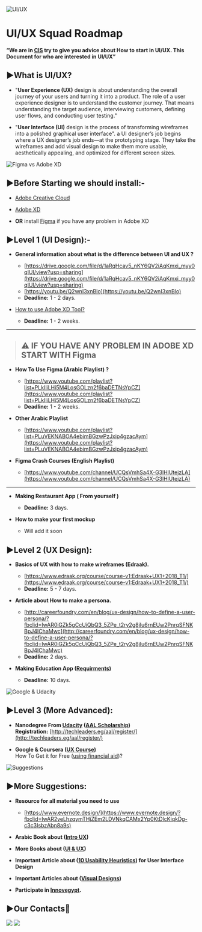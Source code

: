 ![UI/UX](https://webandcrafts.com/blog/wp-content/uploads/2019/12/ux_ui-01-3-1024x497.jpg)

# UI/UX Squad Roadmap

**“We are in [CIS](https://www.facebook.com/cisteam15/) try to give you advice about How to start in UI/UX. This Document for who are interested in UI/UX”**


## **▶What is UI/UX?**

-   "**User Experience (UX)** design is about understanding the overall journey of your users and turning it into a product. The role of a user experience designer is to understand the customer journey. That means understanding the target audience, interviewing customers, defining user flows, and conducting user testing."

-   "**User Interface (UI)** design is the process of transforming wireframes into a polished graphical user interface". a UI designer’s job begins where a UX designer’s job ends—at the prototyping stage. They take the wireframes and add visual design to make them more usable, aesthetically appealing, and optimized for different screen sizes.

![Figma vs Adobe XD](https://miro.medium.com/max/1400/1*oUID4ZXsobwQgP-ypSDjGw.png)
## **▶Before Starting we should install:-**

-   [Adobe Creative Cloud](https://www.adobe.com/mena_en/creativecloud/desktop-app.html)
    
-   [Adobe XD](https://www.adobe.com/mena_ar/products/xd.html?fbclid=IwAR2Qy0bE4YpjEBh7KA8dxrbyZgiEcjVqJUQfBGtIa4r9xfW7AHuWXM0LB-o)
    
- **OR** install [Figma](https://www.figma.com/downloads/) if you have any problem in Adobe XD

## **▶Level 1 (UI Design):-**

-   **General information about what is the difference between UI and UX ?**
    - [https://drive.google.com/file/d/1aRqHcav5_nKY6QV2iAqKmxi_myy0qIUI/view?usp=sharing](https://drive.google.com/file/d/1aRqHcav5_nKY6QV2iAqKmxi_myy0qIUI/view?usp=sharing)
    - [https://youtu.be/Q2wnI3xnBlo](https://youtu.be/Q2wnI3xnBlo)
    - **Deadline:**  1 - 2 days.

-   [How to use Adobe XD Tool?](https://www.youtube.com/channel/UCKi9-7plTapZ_E9IbX_xpOw/playlists)  
    - **Deadline:**  1 - 2 weeks.

--------------------------------------------------------------------------------------------------------
> ## ⚠ IF YOU HAVE ANY PROBLEM IN ADOBE XD START WITH Figma

-   **How To Use Figma (Arabic Playlist) ?**
    - [https://www.youtube.com/playlist?list=PLkIliLHi5M4LosGOLzn2f6baDETNsYpCZ](https://www.youtube.com/playlist?list=PLkIliLHi5M4LosGOLzn2f6baDETNsYpCZ)   
    - **Deadline:**  1 - 2 weeks.

-   **Other Arabic Playlist**
    - [https://www.youtube.com/playlist?list=PLuVEKNABOA4ebimBGzwPzJxip4gzacAym](https://www.youtube.com/playlist?list=PLuVEKNABOA4ebimBGzwPzJxip4gzacAym)  

-   **Figma Crash Courses (English Playlist)**
    - [https://www.youtube.com/channel/UCQsVmhSa4X-G3lHlUtejzLA](https://www.youtube.com/channel/UCQsVmhSa4X-G3lHlUtejzLA)
--------------------------------------------------------------------------------------------------------
-   **Making Restaurant App ( From yourself )**   
    - **Deadline:** 3 days.

-   **How to make your first mockup**   
    - Will add it soon 

## **▶Level 2 (UX Design):**

-   **Basics of UX with how to make wireframes (Edraak).**
    - [https://www.edraak.org/course/course-v1:Edraak+UX1+2018_T1/](https://www.edraak.org/course/course-v1:Edraak+UX1+2018_T1/)   
    - **Deadline:**  5 - 7 days.

-   **Article about How to make a persona.**
    - [http://careerfoundry.com/en/blog/ux-design/how-to-define-a-user-persona/?fbclid=IwAR0iGZk5gCcUiQbQ3_5ZPe_t2ry2g8jIu6rnEUw2PnrqSFNKBpJ4IChaMwc](http://careerfoundry.com/en/blog/ux-design/how-to-define-a-user-persona/?fbclid=IwAR0iGZk5gCcUiQbQ3_5ZPe_t2ry2g8jIu6rnEUw2PnrqSFNKBpJ4IChaMwc)   
    - **Deadline:**  2 days.
 
-   **Making Education App ([Requirments](https://drive.google.com/file/d/10EMWwBLgIh7b3eQabjmYPbRKfKKrOwMm/view?usp=sharing))**  
    - **Deadline:**  10 days.

![Google & Udacity](https://repository-images.githubusercontent.com/100110021/20348800-2cd2-11eb-85e2-939d91f9ac5e)

## **▶Level 3 (More Advanced):**

-   **Nanodegree From [Udacity](https://www.udacity.com/course/ux-designer-nanodegree--nd578) ([AAL Scholarship](http://techleaders.eg/aal/tracks/))**  
    **Registration:**  [http://techleaders.eg/aal/register/](http://techleaders.eg/aal/register/)

-   **Google & Coursera ([UX Course](https://www.coursera.org/professional-certificates/google-ux-design?utm_source=google&utm_medium=institutions&utm_campaign=gwgsite-gDigital-ownedsocial-certs-null&_ga=2.112501316.194678863.1618495195-1684446723.1616517105))**  
    How To Get it for Free ([using financial aid](https://youtu.be/3XxtgnAPPzE))?


![Suggestions](https://www.localguidesconnect.com/t5/image/serverpage/image-id/287511i8673AD93DE32EC8A/image-size/large?v=v2&px=999)

## **▶More Suggestions:**

-   **Resource for all material you need to use**
    - [https://www.evernote.design/](https://www.evernote.design/?fbclid=IwAR2veLhzqymTHjZEm2LDVNkqCAMx2Yp0KtDlcKiqkDg-c3c3IsbzAbn8a9s)

-   **Arabic Book about ([Intro UX](https://drive.google.com/file/d/1HNvrSpFGCUS9UmQBdC1xRdIrZgAzQLoU/view?usp=sharing))**

-   **More Books about ([UI & UX](https://drive.google.com/drive/folders/1CQQy865cKgS5WDs8Ke1OvrMQXcMqGpl7))**
  
-   **Important Article about ([10 Usability Heuristics](https://www.nngroup.com/articles/ten-usability-heuristics/?fbclid=IwAR3nB_B30krDyIQ1GCY0Svel_gyGsFfirSgaGoSzmVo3bBOZnTCIT_5mkIg)) for User Interface Design**

-   **Important Articles about ([Visual Designs](https://docs.google.com/document/d/1BsdoY6clct9-mx0mrTjlmAUnqufJqprbkGySTZIAkrA/edit))**
    
-   **Participate in [Innovegypt](https://www.facebook.com/InnovEgypt).**

## **▶️Our Contacts📱**

<a href="https://www.facebook.com/esraa.abdo.77715" title="Facebook"><img src="https://img.shields.io/badge/Facebook-%234267B2?style=flat&logo=Facebook&logoColor=white"/></a>
<a href="https://www.linkedin.com/mwlite/in/esraa-abdelrahman" title="LinkedIn"><img src="https://img.shields.io/badge/LinkedIn-%230177B5?style=flat&logo=linkedin&logoColor=white"/></a>
